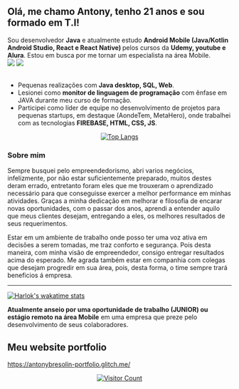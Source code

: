 <h2> Olá, me chamo Antony, tenho 21 anos e sou formado em T.I!</h2>
Sou desenvolvedor <b>Java</b> e atualmente estudo <b>Android Mobile (Java/Kotlin Android Studio, React e React Native) </b> pelos cursos da <b>Udemy, youtube e Alura</b>.
Estou em busca por me tornar um especialista na área Mobile.

<div dir="auto">
  <a target="_blank" rel="noopener noreferrer" href="https://camo.githubusercontent.com/5b7886225855c2c5ac8bcc15effcb289c238c597680d61c24e5e7541af59ee10/68747470733a2f2f696d672e736869656c64732e696f2f62616467652f416e64726f69642d3344444338343f7374796c653d666f722d7468652d6261646765266c6f676f3d616e64726f6964266c6f676f436f6c6f723d7768697465"><img src="https://camo.githubusercontent.com/5b7886225855c2c5ac8bcc15effcb289c238c597680d61c24e5e7541af59ee10/68747470733a2f2f696d672e736869656c64732e696f2f62616467652f416e64726f69642d3344444338343f7374796c653d666f722d7468652d6261646765266c6f676f3d616e64726f6964266c6f676f436f6c6f723d7768697465" data-canonical-src="https://img.shields.io/badge/Android-3DDC84?style=for-the-badge&amp;logo=android&amp;logoColor=white" style="max-width: 100%;"></a>
  <a target="_blank" rel="noopener noreferrer" href="https://camo.githubusercontent.com/771cc18a712bf9edb0925a86164c34b0d803c4d9177dd4467eff7b777109c723/68747470733a2f2f696d672e736869656c64732e696f2f62616467652f4a6176612d4544384230303f7374796c653d666f722d7468652d6261646765266c6f676f3d6a617661266c6f676f436f6c6f723d7768697465"><img src="https://camo.githubusercontent.com/771cc18a712bf9edb0925a86164c34b0d803c4d9177dd4467eff7b777109c723/68747470733a2f2f696d672e736869656c64732e696f2f62616467652f4a6176612d4544384230303f7374796c653d666f722d7468652d6261646765266c6f676f3d6a617661266c6f676f436f6c6f723d7768697465" data-canonical-src="https://img.shields.io/badge/Java-ED8B00?style=for-the-badge&amp;logo=java&amp;logoColor=white" style="max-width: 100%;"></a>
</div>
<br>

+ Pequenas realizações com <b>Java desktop, SQL, Web</b>.
+ Lesionei como <b>monitor de linguagem de programação</b> com ênfase em JAVA durante meu curso de formação.
+ Participei como líder de equipe no desenvolvimento de projetos para pequenas startups, em destaque (AondeTem, MetaHero), onde trabalhei com as tecnologias <b>FIREBASE, HTML, CSS, JS</b>.

<div align='center'>

  [![Top Langs](https://github-readme-stats.vercel.app/api/top-langs/?username=AntonyBresolin&layout=compact)](https://github.com/AntonyBresolin/github-readme-stats)



  </div>

<h3> Sobre mim </h3>

<p>Sempre busquei pelo empreendedorismo, abri varios negócios, infelizmente, por não estar suficientemente preparado, muitos destes deram errado, entretanto foram eles que me trouxeram o aprendizado necessário para que conseguisse exercer a melhor performance em minhas atividades. Graças a minha dedicação em melhorar e filosofia de encarar novas oportunidades, com o passar dos anos, aprendi a entender aquilo que meus clientes desejam, entregando a eles, os melhores resultados de seus requerimentos.</p>

<p>Estar em um ambiente de trabalho onde posso ter uma voz ativa em decisões a serem tomadas, me traz conforto e segurança. Pois desta maneira, com minha visão de empreendedor, consigo entregar resultados acima do esperado. Me agrada também estar em companhia com colegas que desejam progredir em sua área, pois, desta forma, o time sempre trará beneficios á empresa.</p>


-------------------------------------------------------------------------------------------------------------------------------------------------------------------
[![Harlok's wakatime stats](https://github-readme-stats.vercel.app/api/wakatime?username=antonybresolin&layout=compact)](https://github.com/anuraghazra/github-readme-stats)




<b>Atualmente anseio por uma oportunidade de trabalho (JUNIOR) ou estágio remoto na área Mobile</b> em uma empresa que preze pelo desenvolvimento de seus colaboradores.


<h2> Meu website portfolio </h2>
<a href="https://antonybresolin-portfolio.glitch.me/"> https://antonybresolin-portfolio.glitch.me/ </a>

<p align='center'><a href='https://github.com/AntonyBresolin'><img src='https://profile-counter.glitch.me/AntonyBresolin/count.svg' alt='Visitor Count'></a></p>
